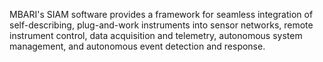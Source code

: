 MBARI's SIAM software provides a framework for seamless integration of self-describing, plug-and-work instruments into sensor networks, remote instrument control, data acquisition and telemetry, autonomous system management, and autonomous event detection and response.